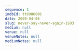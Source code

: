 ```yaml
---
sequence: 1
imdbId: tt0086006
date: 2009-04-08
slug: never-say-never-again-1983
medium: null
venue: null
venueNotes: null
mediumNotes: null
---
```


